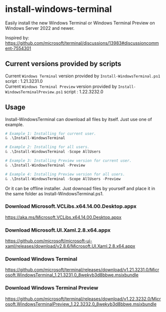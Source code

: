 # install-windows-terminal
Easily install the new Windows Terminal or Windows Terminal Preview on Windows Server 2022 and newer.

Inspired by: https://github.com/microsoft/terminal/discussions/13983#discussioncomment-7554301

## Current versions provided by scripts
Current `Windows Terminal` version provided by `Install-WindowsTerminal.ps1` script : 1.21.3231.0  
Current `Windows Terminal Preview` version provided by `Install-WindowsTerminalPreview.ps1` script : 1.22.3232.0  

## Usage
Install-WindowsTerminal can download all files by itself. Just use one of example.  
```Powershell
# Example 1: Installing for current user.
& .\Install-WindowsTerminal

# Example 2: Installing for all users.
& .\Install-WindowsTerminal -Scope AllUsers

# Example 3: Installing Preview version for current user.
& .\Install-WindowsTerminal -Preview

# Example 4: Installing Preview version for all users.
& .\Install-WindowsTerminal -Scope AllUsers -Preview
```

Or it can be offline installer. Just downoad files by yourself and place it in the same folder as Install-WindowsTerminal.ps1.  
### Download Microsoft.VCLibs.x64.14.00.Desktop.appx  
https://aka.ms/Microsoft.VCLibs.x64.14.00.Desktop.appx  
### Download Microsoft.UI.Xaml.2.8.x64.appx  
https://github.com/microsoft/microsoft-ui-xaml/releases/download/v2.8.6/Microsoft.UI.Xaml.2.8.x64.appx  
### Download Windows Terminal  
https://github.com/microsoft/terminal/releases/download/v1.21.3231.0/Microsoft.WindowsTerminal_1.21.3231.0_8wekyb3d8bbwe.msixbundle  
### Download Windows Terminal Preview  
https://github.com/microsoft/terminal/releases/download/v1.22.3232.0/Microsoft.WindowsTerminalPreview_1.22.3232.0_8wekyb3d8bbwe.msixbundle  
